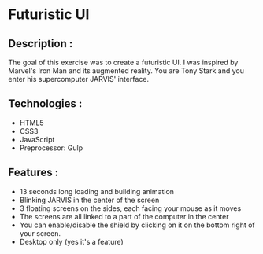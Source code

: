 Futuristic UI
============

Description :
-----------
The goal of this exercise was to create a futuristic UI.
I was inspired by Marvel's Iron Man and its augmented reality. You are Tony Stark and you enter his supercomputer JARVIS' interface.

Technologies :
--------------
- HTML5
- CSS3
- JavaScript
- Preprocessor: Gulp

Features :
----------
- 13 seconds long loading and building animation
- Blinking JARVIS in the center of the screen
- 3 floating screens on the sides, each facing your mouse as it moves
- The screens are all linked to a part of the computer in the center
- You can enable/disable the shield by clicking on it on the bottom right of your screen.
- Desktop only (yes it's a feature)
